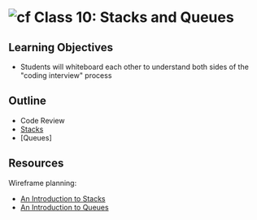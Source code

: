 # ![cf](http://i.imgur.com/7v5ASc8.png) Class 10: Stacks and Queues

## Learning Objectives

- Students will whiteboard each other to understand both sides of the "coding interview" process

## Outline
- Code Review
- [Stacks]
- [Queues]

<!-- links -->
[Stacks]: ./notes/stack.md
[Queue]: ./notes/queue.md

## Resources
Wireframe planning:
- [An Introduction to Stacks](https://www.geeksforgeeks.org/stack-data-structure/)
- [An Introduction to Queues](https://www.geeksforgeeks.org/queue-data-structure/)
